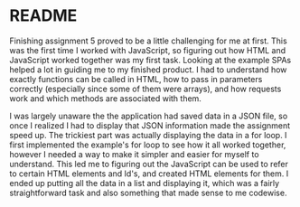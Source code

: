 # README

Finishing assignment 5 proved to be a little challenging for me at first. This was the first time I worked with JavaScript, so figuring out how HTML and JavaScript worked together was my first task. Looking at the example SPAs helped a lot in guiding me to my finished product. I had to understand how exactly functions can be called in HTML, how to pass in parameters correctly (especially since some of them were arrays), and how requests work and which methods are associated with them. 

I was largely unaware the the application had saved data in a JSON file, so once I realized I had to display that JSON information made the assignment speed up. The trickiest part was actually displaying the data in a for loop. I first implemented the example's for loop to see how it all worked together, however I needed a way to make it simpler and easier for myself to understand. This led me to figuring out the JavaScript can be used to refer to certain HTML elements and Id's, and created HTML elements for them. I ended up putting all the data in a list and displaying it, which was a fairly straightforward task and also something that made sense to me codewise. 
